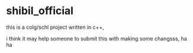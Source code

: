 # shibil_official

this is a colg/schl project written in c++,

i think it may help someone to submit this with making some changsss, ha ha

